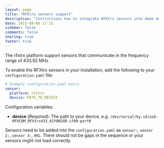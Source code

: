 ```yaml
---
layout: page
title: "RFXtrx sensors support"
description: "Instructions how to integrate RFXtrx sensors into Home Assistant."
date: 2015-08-06 17:15
sidebar: false
comments: false
sharing: true
footer: true
---
```

The rfxtrx platform support sensors that communicate in the frequency range of 433.92 MHz.

To enable the RFXtrx sensors in your installation, add the following to your `configuration.yaml` file:

```yaml
# Example configuration.yaml entry
sensor:
  platform: rfxtrx
  device: PATH_TO_DEVICE
```

Configuration variables:

- **device** (*Required*): The path to your device, e.g. `/dev/serial/by-id/usb-RFXCOM_RFXtrx433_A1Y0NJGR-if00-port0`

Sensors need to be added into the `configuration.yaml` as `sensor:`, `sensor 2:`, `sensor 3:`, etc.  There should not be gaps in the sequence or your sensors might not load correctly.


